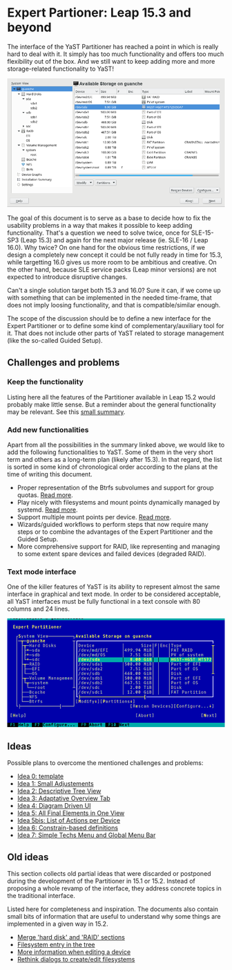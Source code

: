 # Expert Partioner: Leap 15.3 and beyond

The interface of the YaST Partitioner has reached a point in which is really hard to deal with it.
It simply has too much functionality and offers too much flexibility out of the box. And we still
want to keep adding more and more storage-related functionality to YaST!

![System view](partitioner_ui/img/system.png)

The goal of this document is to serve as a base to decide how to fix the usability problems in a way
that makes it possible to keep adding functionality.  That's a question we need to solve twice, once
for SLE-15-SP3 (Leap 15.3) and again for the next major release (ie. SLE-16 / Leap 16.0). Why twice?
On one hand for the obvious time restrictions, if we design a completely new concept it could be not
fully ready in time for 15.3, while targetting 16.0 gives us more room to be ambitious and creative.
On the other hand, because SLE service packs (Leap minor versions) are not expected to introduce
disruptive changes.

Can't a single solution target both 15.3 and 16.0? Sure it can, if we come up with something that
can be implemented in the needed time-frame, that does not imply loosing functionality, and that is
compatible/similar enough.

The scope of the discussion should be to define a new interface for the Expert Partitioner or to
define some kind of complementary/auxiliary tool for it. That does not include other parts of YaST
related to storage management (like the so-called Guided Setup).

## Challenges and problems

### Keep the functionality

Listing here all the features of the Partitioner available in Leap 15.2 would probably make little
sense. But a reminder about the general functionality may be relevant. See this [small
summary](partitioner_ui/functionality.md).

### Add new functionalities

Apart from all the possibilities in the summary linked above, we would like to add the following
functionalities to YaST. Some of them in the very short term and others as a long-term plan (likely
after 15.3). In that regard, the list is sorted in some kind of chronological order according to the
plans at the time of writing this document.

 * Proper representation of the Btrfs subvolumes and support for group quotas.
   [Read more](partitioner_ui/feature-subvolumes.md).
 * Play nicely with filesystems and mount points dynamically managed by systemd.
   [Read more](partitioner_ui/feature-systemd_filesystems.md).
 * Support multiple mount points per device.
   [Read more](partitioner_ui/feature-multiple_mount_points.md).
 * Wizards/guided workflows to perform steps that now require many steps or to combine the
   advantages of the Expert Partitioner and the Guided Setup.
 * More comprehensive support for RAID, like representing and managing to some extent spare devices
   and failed devices (degraded RAID).

### Text mode interface

One of the killer features of YaST is its ability to represent almost the same interface in
graphical and text mode. In order to be considered acceptable, all YaST interfaces must be fully
functional in a text console with 80 columns and 24 lines.

![System view in text mode](partitioner_ui/img/system-ncurses.png)

## Ideas

Possible plans to overcome the mentioned challenges and problems:

 * [Idea 0: template](partitioner_ui/ideas/template.md)
 * [Idea 1: Small Adjustements](partitioner_ui/ideas/adjustments.md)
 * [Idea 2: Descriptive Tree View](partitioner_ui/ideas/tree.md)
 * [Idea 3: Adaptative Overview Tab](partitioner_ui/ideas/overview.md)
 * [Idea 4: Diagram Driven UI](partitioner_ui/ideas/diagram.md)
 * [Idea 5: All Final Elements in One View](partitioner_ui/ideas/leaf_nodes.md)
 * [Idea 5bis: List of Actions per Device](partitioner_ui/ideas/device_actions.md)
 * [Idea 6: Constrain-based definitions](partitioner_ui/ideas/inventor.md)
 * [Idea 7: Simple Techs Menu and Global Menu Bar](partitioner_ui/ideas/grouped_techs.md)

## Old ideas

This section collects old partial ideas that were discarded or postponed during the development of
the Partitioner in 15.1 or 15.2. Instead of proposing a whole revamp of the interface, they address
concrete topics in the traditional interface.

Listed here for completeness and inspiration. The documents also contain small bits of information
that are useful to understand why some things are implemented in a given way in 15.2.

 * [Merge 'hard disk' and 'RAID' sections](partitioner_ui/ideas/old-merge_sections.md)
 * [Filesystem entry in the tree](partitioner_ui/ideas/old-filesystem_tree_entry.md)
 * [More information when editing a device](partitioner_ui/ideas/old-more_informative_edit.md)
 * [Rethink dialogs to create/edit filesystems](partitioner_ui/ideas/old-different_edit.md)
